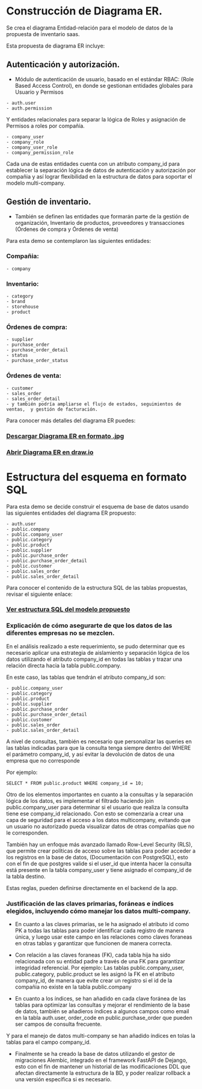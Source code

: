 # Construcción de Diagrama ER.
Se crea el diagrama Entidad-relación para el modelo de datos de la propuesta de inventario saas.

Esta propuesta de diagrama ER incluye:

## Autenticación y autorización.

* Módulo de autenticación de usuario, basado en el estándar RBAC: (Role Based Access Control), en donde se gestionan entidades globales para Usuario y Permisos

```
- auth.user
- auth.permission
```

Y entidades relacionales para separar la lógica de Roles y asignación de Permisos a roles por compañía.

```
- company_user
- company_role
- company_user_role
- company_permission_role
```

Cada una de estas entidades cuenta con un atributo company_id para establecer la separación lógica de datos de autenticación y autorización por compañia y así lograr flexibilidad en la estructura de datos para soportar el modelo multi-company.

## Gestión de inventario.

* También se definen las entidades que formarán parte de la gestión de organización, Inventario de productos, proveedores y transacciones (Órdenes de compra y Órdenes de venta)

Para esta demo se contemplaron las siguientes entidades:

### Compañia:

```
- company
```

### Inventario:

```
- category
- brand
- storehouse
- product
```

### Órdenes de compra:

```
- supplier
- purchase_order
- purchase_order_detail
- status
- purchase_order_status
```

### Órdenes de venta:

```
- customer
- sales_order
- sales_order_detail
- y también podría ampliarse el flujo de estados, seguimientos de ventas,  y gestión de facturación.
```

Para conocer más detalles del diagrama ER puedes:

### [Descargar Diagrama ER en formato .jpg](/docs/inventory_saas-drawio.jpg)
### [Abrir Diagrama ER en draw.io](https://drive.google.com/file/d/1jSxp8p7y6OfkytfZGJGoFGCq1-H3XUBi/view?usp=sharing)


# Estructura del esquema en formato SQL
Para esta demo se decide construir el esquema de base de datos usando las siguientes entidades del diagrama ER propuesto:

```
- auth.user
- public.company
- public.company_user
- public.category
- public.product
- public.supplier
- public.purchase_order
- public.purchase_order_detail
- public.customer
- public.sales_order
- public.sales_order_detail

```

Para conocer el contenido de la estructura SQL de las tablas propuestas, revisar el siguiente enlace:

### [Ver estructura SQL del modelo propuesto](/docs/sql-inventory_saas.sql)
### Explicación de cómo asegurarte de que los datos de las diferentes empresas no se mezclen.

En el análisis realizado a este requerimiento, se pudo determinar que es necesario aplicar una estrategia de aislamiento y separación lógica de los datos utilizando el atributo company_id en todas las tablas y trazar una relación directa hacia la tabla public.company.  

En este caso, las tablas que tendrán el atributo company_id son:

```
- public.company_user
- public.category
- public.product
- public.supplier
- public.purchase_order
- public.purchase_order_detail
- public.customer
- public.sales_order
- public.sales_order_detail

```
A nivel de consultas, también es necesario que personalizar las queries en las tablas indicadas para que la consulta tenga siempre dentro del WHERE el parámetro company_id, y así evitar la devolución de datos de una empresa que no corresponde

Por ejemplo:

```
SELECT * FROM public.product WHERE company_id = 10;
```

Otro de los elementos importantes en cuanto a la consultas y la separación lógica de los datos, es implementar el filtrado haciendo join public.company_user para determinar si el usuario que realiza la consulta tiene ese company_id relacionado. Con esto se comenzaría a crear una capa de seguridad para el acceso a los datos multicompany, evitando que un usuario no autorizado pueda visualizar datos de otras compañías que no le corresponden.

También hay un enfoque más avanzado llamado Row-Level Security (RLS), que permite crear políticas de acceso sobre las tablas para poder acceder a los registros en la base de datos, (Documentación con PostgreSQL), esto con el fin de que postgres  valide si el user_id que intenta hacer la consulta está presente en la tabla company_user y tiene asignado el company_id de la tabla destino.

Estas reglas, pueden definirse directamente en el backend de la app.

### Justificación de las claves primarias, foráneas e índices elegidos, incluyendo cómo manejar los datos multi-company.

* En cuanto a las claves primarias, se le ha asignado el atributo id como PK a todas las tablas para poder identificar cada registro de manera única, y luego usar este campo en las relaciones como claves foraneas en otras tablas y garantizar que funcionen de manera correcta.

* Con relación a las claves foraneas (FK), cada tabla hija ha sido relacionada con su entidad padre a través de una FK para garantizar integridad referencial. Por ejemplo: Las tablas public.company_user, public.category, public.product se les asignó la FK en el atributo company_id, de manera que evite crear un registro si el id de la compañia no existe en la tabla public.company

* En cuanto a los índices, se han añadido en cada clave foránea de las tablas para optimizar las consultas y mejorar el rendimiento de la base de datos, también se añadieros índices a algunos campos como email en la tabla auth.user, order_code en public.purchase_order que pueden ser campos de consulta frecuente.

Y para el manejo de datos multi-company se han añadido índices en tolas la tablas para el campo company_id.

* Finalmente se ha creado la base de datos utilizando el gestor de migraciones Alembic, integrado en el framework FastAPI de Dejango, esto con el fin de mantener un historial de las modificaciones DDL que afectan directamente la estructura de la BD, y poder realizar rollback a una versión específica si es necesario.
